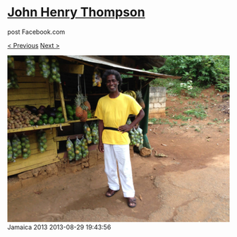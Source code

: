# [John Henry Thompson](../README.md)
post Facebook.com

[< Previous](2013-08-29-51.md) [Next >](2013-08-29-53.md)

[![](../media/2013-08-29/Jamaica-2063.jpg)](../README.md)
Jamaica 2013
2013-08-29 19:43:56